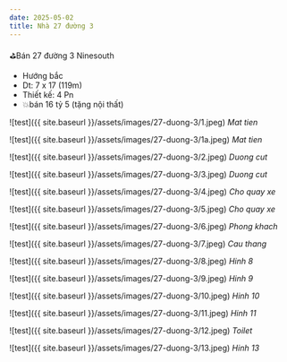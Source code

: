 ```yaml
---
date: 2025-05-02
title: Nhà 27 đường 3 
---
```


⛳️Bán 27 đường 3 Ninesouth
- Hướng bắc
- Dt: 7 x 17 (119m)
- Thiết kế: 4 Pn
- 💥bán 16 tỷ 5 (tặng nội thất)


![test]({{ site.baseurl }}/assets/images/27-duong-3/1.jpeg)
_Mat tien_

![test]({{ site.baseurl }}/assets/images/27-duong-3/1a.jpeg)
_Mat tien_

![test]({{ site.baseurl }}/assets/images/27-duong-3/2.jpeg)
_Duong cut_

![test]({{ site.baseurl }}/assets/images/27-duong-3/3.jpeg)
_Duong cut_

![test]({{ site.baseurl }}/assets/images/27-duong-3/4.jpeg)
_Cho quay xe_

![test]({{ site.baseurl }}/assets/images/27-duong-3/5.jpeg)
_Cho quay xe_

![test]({{ site.baseurl }}/assets/images/27-duong-3/6.jpeg)
_Phong khach_

![test]({{ site.baseurl }}/assets/images/27-duong-3/7.jpeg)
_Cau thang_

![test]({{ site.baseurl }}/assets/images/27-duong-3/8.jpeg)
_Hinh 8_

![test]({{ site.baseurl }}/assets/images/27-duong-3/9.jpeg)
_Hinh 9_

![test]({{ site.baseurl }}/assets/images/27-duong-3/10.jpeg)
_Hinh 10_

![test]({{ site.baseurl }}/assets/images/27-duong-3/11.jpeg)
_Hinh 11_

![test]({{ site.baseurl }}/assets/images/27-duong-3/12.jpeg)
_Toilet_

![test]({{ site.baseurl }}/assets/images/27-duong-3/13.jpeg)
_Hinh 13_